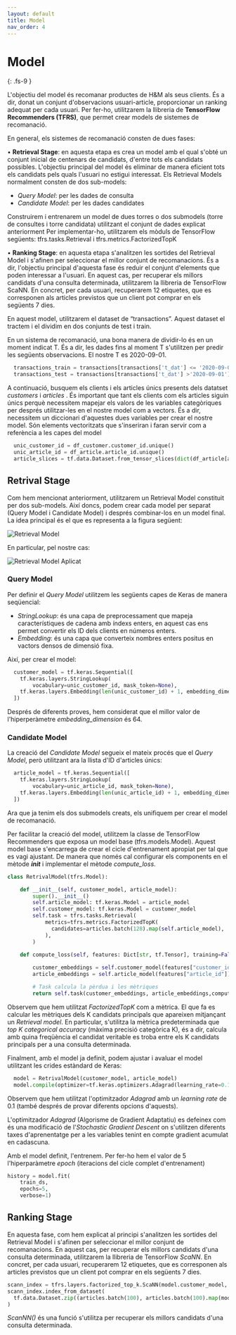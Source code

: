 ```yaml
---
layout: default
title: Model
nav_order: 4
---
```


# Model 
{: .fs-9 }

L'objectiu del model és recomanar productes de H&M als seus clients. És a dir, donat un conjunt d'observacions usuari-article, proporcionar un ranking adequat per cada usuari.
Per fer-ho, utilitzarem la llibreria de **TensorFlow Recommenders (TFRS)**, que permet crear models de sistemes de recomanació.


En general, els sistemes de recomanació consten de dues fases:

•	**Retrieval Stage**: en aquesta etapa es crea un model amb el qual s'obté un conjunt inicial de centenars de candidats, d'entre tots els candidats possibles. L'objectiu principal del model és eliminar de manera eficient tots els candidats pels quals l'usuari no estigui interessat.
Els Retrieval Models normalment consten de dos sub-models: 
-	*Query Model*: per les dades de consulta 
-	*Candidate Model*: per les dades candidates

Construirem i entrenarem un model de dues torres o dos submodels (torre de consultes i torre candidata) utilitzant el conjunt de dades explicat anteriorment
Per implementar-ho, utilitzarem els mòduls de TensorFlow següents: tfrs.tasks.Retrieval i tfrs.metrics.FactorizedTopK

•	**Ranking Stage**: en aquesta etapa s'analitzen les sortides del Retrieval Model i s'afinen per seleccionar el millor conjunt de recomanacions. És a dir, l'objectiu principal d'aquesta fase és reduir el conjunt d'elements que poden interessar a l'usuari.
En aquest cas, per recuperar els millors candidats d'una consulta determinada, utilitzarem la llibreria de TensorFlow ScaNN. En concret, per cada usuari, recuperarem 12 etiquetes, que es corresponen als articles previstos que un client pot comprar en els següents 7 dies.

En aquest model, utilitzarem el dataset de “transactions”. Aquest dataset el tractem i el dividim en dos conjunts de test i train.

En un sistema de recomanació, una bona manera de dividir-lo és en un moment indicat T. És a dir, les dades fins al moment T s'utilitzen per predir les següents observacions. El nostre T es 2020-09-01.


```python
  transactions_train = transactions[transactions['t_dat'] <= '2020-09-01']
  transactions_test = transactions[transactions['t_dat'] >'2020-09-01']
```

A continuació, busquem els clients i els articles únics presents dels datatset *customers* i *articles* . És important que tant els clients com els articles siguin únics perquè necessitem mapejar els valors de les variables categòriques per després utilitzar-les en el nostre model com a vectors. És a dir, necessitem un diccionari d'aquestes dues variables per crear el nostre model. Són elements vectoritzats que s'inseriran i faran servir com a referència a les capes del model

```python
  unic_customer_id = df_customer.customer_id.unique()
  unic_article_id = df_article.article_id.unique()
  article_slices = tf.data.Dataset.from_tensor_slices(dict(df_article[articles = article_slices.map(lambda x: x['article_id'])
```

## Retrival Stage
Com hem mencionat anteriorment, utilitzarem un Retrieval Model constituit per dos sub-models. Així doncs, podem crear cada model per separat (Query Model i Candidate Model) i després combinar-los en un model final.
La idea principal és el que es representa a la figura següent:

![Retrieval Model](model1.png)

En particular, pel nostre cas:

![Retrieval Model Aplicat](model2.png)


### Query Model
Per definir el *Query Model* utilitzem les següents capes de Keras de manera seqüencial:
- *StringLookup*: és una capa de preprocessament que mapeja característiques de cadena amb índexs enters, en aquest cas ens permet convertir els ID dels clients en números enters. 
- *Embedding*: és una capa que converteix nombres enters positus en vactors densos de dimensió fixa.

Així, per crear el model:
```python
  customer_model = tf.keras.Sequential([
    tf.keras.layers.StringLookup(
        vocabulary=unic_customer_id, mask_token=None),  
    tf.keras.layers.Embedding(len(unic_customer_id) + 1, embedding_dimension)
  ])
```
Després de diferents proves, hem considerat que el millor valor de l'hiperperàmetre *embedding_dimension* és 64.

### Candidate Model
La creació del *Candidate Model* segueix el mateix procés que el *Query Model*, però utilitzant ara la llista d'ID d'articles únics:

```python
  article_model = tf.keras.Sequential([
    tf.keras.layers.StringLookup(
        vocabulary=unic_article_id, mask_token=None),
    tf.keras.layers.Embedding(len(unic_article_id) + 1, embedding_dimension)
  ])
```

Ara que ja tenim els dos submodels creats, els unifiquem per crear el model de recomanació. 

Per facilitar la creació del model, utilitzem la classe de TensorFlow Recommenders que exposa un model base (tfrs.models.Model). Aquest model base s'encarrega de crear el cicle d'entrenament apropiat per tal que es vagi ajustant. De manera que només cal configurar els components en el mètode *__init__* i implementar el mètode *compute_loss*.

```python   
class RetrivalModel(tfrs.Model): 

    def __init__(self, customer_model, article_model):
        super().__init__()
        self.article_model: tf.keras.Model = article_model
        self.customer_model: tf.keras.Model = customer_model
        self.task = tfrs.tasks.Retrieval(
            metrics=tfrs.metrics.FactorizedTopK(
              candidates=articles.batch(128).map(self.article_model),            
            ),
        )        

    def compute_loss(self, features: Dict[str, tf.Tensor], training=False) -> tf.Tensor:
    
        customer_embeddings = self.customer_model(features["customer_id"])    
        article_embeddings = self.article_model(features["article_id"])

        # Task calcula la pèrdua i les mètriques
        return self.task(customer_embeddings, article_embeddings,compute_metrics=not training)
```

Observem que hem utilitzat *FactorizedTopK* com a mètrica. El que fa es calcular les mètriques dels K candidats principals que apareixen mitjançant un *Retrieval model*. En particular, s'utilitza la mètrica predeterminada que *top K categorical accuracy* (màxima precisió categòrica K), és a dir, calcula amb quina freqüència el candidat veritable es troba entre els K candidats principals per a una consulta determinada.

Finalment, amb el model ja definit, podem ajustar i avaluar el model utilitzant les crides estàndard de Keras:

```python
  model = RetrivalModel(customer_model, article_model)
  model.compile(optimizer=tf.keras.optimizers.Adagrad(learning_rate=0.1))
```

Observem que hem utilitzat l'optimitzador *Adagrad* amb un *learning rate* de 0.1 (també després de provar diferents opcions d'aquests).

L'optimitzador *Adagrad* (Algorisme de Gradient Adaptatiu) es defeinex com és una modificació de l'*Stochastic Gradient Descent* on s'utilitzen diferents taxes d'aprenentatge per a les variables tenint en compte gradient acumulat en cadascuna.

Amb el model definit, l'entrenem. Per fer-ho hem el valor de 5 l'hiperparàmetre *epoch* (iteracions del cicle complet d'entrenament)

```python
history = model.fit(
    train_ds,    
    epochs=5,
    verbose=1)
```

## Ranking Stage
En aquesta fase, com hem explicat al principi s'analitzen les sortides del Retrieval Model i s'afinen per seleccionar el millor conjunt de recomanacions. En aquest cas, per recuperar els millors candidats d'una consulta determinada, utilitzarem la llibreria de TensorFlow *ScaNN*. En concret, per cada usuari, recuperarem 12 etiquetes, que es corresponen als articles previstos que un client pot comprar en els següents 7 dies.

```python
scann_index = tfrs.layers.factorized_top_k.ScaNN(model.customer_model, k = 12 )
scann_index.index_from_dataset(
  tf.data.Dataset.zip((articles.batch(100), articles.batch(100).map(model.article_model)))
)
```

*ScanNN()* és una funció s'utilitza per recuperar els millors candidats d'una consulta determinada.
